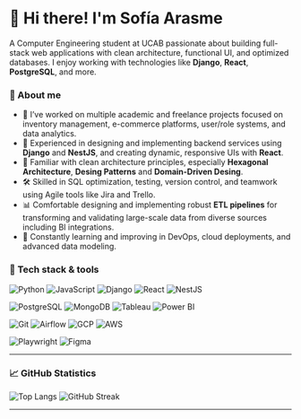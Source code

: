 # 👋 Hi there! I'm Sofía Arasme

A Computer Engineering student at UCAB passionate about building full-stack web applications with clean architecture, functional UI, and optimized databases. I enjoy working with technologies like **Django**, **React**, **PostgreSQL**, and more.

### 🚀 About me

- 💼 I’ve worked on multiple academic and freelance projects focused on inventory management, e-commerce platforms, user/role systems, and data analytics.
- 🧠 Experienced in designing and implementing backend services using **Django** and **NestJS**, and creating dynamic, responsive UIs with **React**.
- 🧩 Familiar with clean architecture principles, especially **Hexagonal Architecture**, **Desing Patterns** and **Domain-Driven Desing**.
- 🛠️ Skilled in SQL optimization, testing, version control, and teamwork using Agile tools like Jira and Trello.
- 📊 Comfortable designing and implementing robust **ETL pipelines** for transforming and validating large-scale data from diverse sources including BI integrations.
- 🌱 Constantly learning and improving in DevOps, cloud deployments, and advanced data modeling.

### 🧰 Tech stack & tools

<!-- Languages & Frameworks -->
![Python](https://img.shields.io/badge/Python-3776AB?style=flat&logo=python&logoColor=white)
![JavaScript](https://img.shields.io/badge/JavaScript-F7DF1E?style=flat&logo=javascript&logoColor=black)
![Django](https://img.shields.io/badge/Django-092E20?style=flat&logo=django&logoColor=white)
![React](https://img.shields.io/badge/React-20232a?style=flat&logo=react&logoColor=61dafb)
![NestJS](https://img.shields.io/badge/NestJS-E0234E?style=flat&logo=nestjs&logoColor=white)
<!-- Data & Databases -->
![PostgreSQL](https://img.shields.io/badge/PostgreSQL-316192?style=flat&logo=postgresql&logoColor=white)
![MongoDB](https://img.shields.io/badge/MongoDB-47A248?style=flat&logo=mongodb&logoColor=white)
![Tableau](https://img.shields.io/badge/Tableau-E97627?style=flat&logo=tableau&logoColor=white)
![Power BI](https://img.shields.io/badge/Power%20BI-F2C811?style=flat&logo=powerbi&logoColor=black)
<!-- DevOps & Cloud -->
![Git](https://img.shields.io/badge/Git-F05032?style=flat&logo=git&logoColor=white)
![Airflow](https://img.shields.io/badge/Apache%20Airflow-017CEE?style=flat&logo=apacheairflow&logoColor=white)
![GCP](https://img.shields.io/badge/Google%20Cloud-4285F4?style=flat&logo=googlecloud&logoColor=white)
![AWS](https://img.shields.io/badge/AWS-232F3E?style=flat&logo=amazonaws&logoColor=white)
<!-- Testing & Design -->
![Playwright](https://img.shields.io/badge/Playwright-2EAD33?style=flat&logo=playwright&logoColor=white)
![Figma](https://img.shields.io/badge/Figma-F24E1E?style=flat&logo=figma&logoColor=white)

---

### 📈 GitHub Statistics

![Top Langs](https://github-readme-stats.vercel.app/api/top-langs/?username=sofiaarasme&layout=compact&theme=github_dark)  ![GitHub Streak](https://streak-stats.demolab.com?user=sofiaarasme&theme=github-dark)

---

